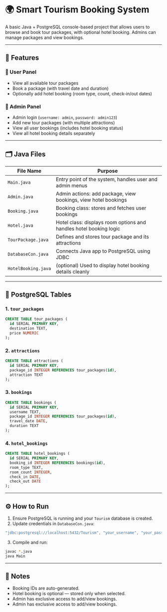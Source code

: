 # 🌍 Smart Tourism Booking System

A basic Java + PostgreSQL console-based project that allows users to browse and book tour packages, with optional hotel booking. Admins can manage packages and view bookings.

---

## 🧾 Features

### 👤 User Panel
- View all available tour packages
- Book a package (with travel date and duration)
- Optionally add hotel booking (room type, count, check-in/out dates)

### 🔐 Admin Panel
- Admin login (`username: admin`, `password: admin123`)
- Add new tour packages (with multiple attractions)
- View all user bookings (includes hotel booking status)
- View all hotel booking details separately

---

## 🗂️ Java Files

| File Name          | Purpose                                                                 |
|--------------------|-------------------------------------------------------------------------|
| `Main.java`        | Entry point of the system, handles user and admin menus                |
| `Admin.java`       | Admin actions: add package, view bookings, view hotel bookings         |
| `Booking.java`     | Booking class: stores and fetches user bookings                        |
| `Hotel.java`       | Hotel class: displays room options and handles hotel booking logic     |
| `TourPackage.java` | Defines and stores tour package and its attractions                    |
| `DatabaseCon.java` | Connects Java app to PostgreSQL using JDBC                             |
| `HotelBooking.java`| (optional) Used to display hotel booking details cleanly               |

---

## 🧱 PostgreSQL Tables

### 1. `tour_packages`
```sql
CREATE TABLE tour_packages (
  id SERIAL PRIMARY KEY,
  destination TEXT,
  price NUMERIC
);
```

### 2. `attractions`
```sql
CREATE TABLE attractions (
  id SERIAL PRIMARY KEY,
  package_id INTEGER REFERENCES tour_packages(id),
  attraction TEXT
);
```

### 3. `bookings`
```sql
CREATE TABLE bookings (
  id SERIAL PRIMARY KEY,
  username TEXT,
  package_id INTEGER REFERENCES tour_packages(id),
  travel_date DATE,
  duration TEXT
);
```

### 4. `hotel_bookings`
```sql
CREATE TABLE hotel_bookings (
  id SERIAL PRIMARY KEY,
  booking_id INTEGER REFERENCES bookings(id),
  room_type TEXT,
  room_count INTEGER,
  check_in DATE,
  check_out DATE
);
```

---

## ⚙️ How to Run

1. Ensure PostgreSQL is running and your `Tourism` database is created.
2. Update credentials in `DatabaseCon.java`:
```java
"jdbc:postgresql://localhost:5432/Tourism", "your_username", "your_password"
```
3. Compile and run:
```bash
javac *.java
java Main
```

---

## 📌 Notes
- Booking IDs are auto-generated.
- Hotel booking is optional — stored only when selected.
- Admin has exclusive access to add/view bookings.
- Admin has exclusive access to add/view bookings.
